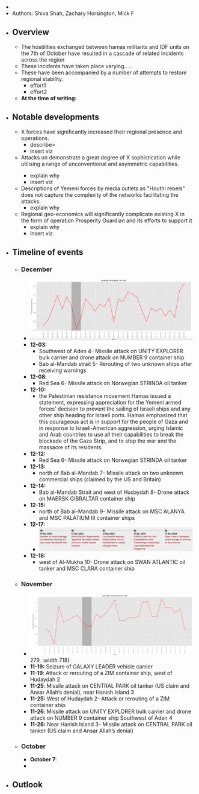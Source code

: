 -
- Authors: Shiva Shah, Zachary Horsington, Mick F
- ## Overview
	- The hostilities exchanged between hamas militants and IDF units on the 7th of October have resulted in a cascade of related incidents across the region
	- These incidents have taken place <geo> varying.. <describe>..
	- These have been accompanied by a number of attempts to restore regional stability.
		- effort1
		- effort2
	- **At the time of writing:**
- ## Notable developments
	- X forces have significantly increased their regional presence and operations.
		- describe>
		- insert viz
	- Attacks on <describe targets> demonstrate a great degree of X sophistication while utilising a range of unconventional and asymmetric capabilities.
		- explain why
		- insert viz
	- Descriptions of Yemeni forces by media outlets as "Houthi rebels" does not capture the complexity of the networks facilitating the attacks.
		- explain why
	- Regional geo-economics will significantly complicate existing X in the form of operation Prosperity Guardian and its efforts to support it
		- explain why
		- insert viz
- ## Timeline of events
	- ### **December**
		- ![image.png](../assets/image_1704140369352_0.png)
		- **12-03:**
			- Southwest of Aden 4- Missile attack on UNITY EXPLORER bulk carrier and drone attack on NUMBER 9 container ship
			- Bab al-Mandab strait 5- Rerouting of two unknown ships after receiving warnings
		- **12-08**:
			- Red Sea 6- Missile attack on Norwegian STRINDA oil tanker
		- **12-10:**
			- the Palestinian resistance movement Hamas issued a statement, expressing appreciation for the Yemeni armed forces’ decision to prevent the sailing of Israeli ships and any other ship heading for Israeli ports. Hamas emphasized that this courageous act is in support for the people of Gaza and in response to Israeli-American aggression, urging Islamic and Arab countries to use all their capabilities to break the blockade of the Gaza Strip, and to stop the war and the massacre of its residents.
		- **12-12:**
			- Red Sea 6- Missile attack on Norwegian STRINDA oil tanker
		- **12-13:**
			- north of Bab al-Mandab 7- Missile attack on two unknown commercial ships (claimed by the US and Britain)
		- **12-14:**
			- Bab al-Mandab Strait and west of Hudaydah 8- Drone attack on MAERSK GIBRALTAR container ship
		- **12-15:**
			- north of Bab al-Mandab 9- Missile attack on MSC ALANYA and MSC PALATIUM III container ships
		- **12-17:**
			- ![image.png](../assets/image_1704140421796_0.png)
		- **12-18:**
			- west of Al-Mukha 10- Drone attack on SWAN ATLANTIC oil tanker and MSC CLARA container ship
	- ### **November**
		- ![image.png](../assets/image_1704140351694_0.png)  279, :width 718}
		- **11-19:** Seizure of GALAXY LEADER vehicle carrier
		- **11-19**: Attack or rerouting of a ZIM container ship, west of Hudaydah 2
		- **11-25**:  Missile attack on CENTRAL PARK oil tanker (US claim and Ansar Allah’s denial), near Hanish Island 3
		- **11-25:** West of Hudaydah 2- Attack or rerouting of a ZIM container ship
		- **11-26**: Missile attack on UNITY EXPLORER bulk carrier and drone attack on NUMBER 9 container ship Southwest of Aden 4
		- **11-26:** Near Hanish Island 3- Missile attack on CENTRAL PARK oil tanker (US claim and Ansar Allah’s denial)
	- ### **October**
		- **October 7**:
		-
- ## Outlook